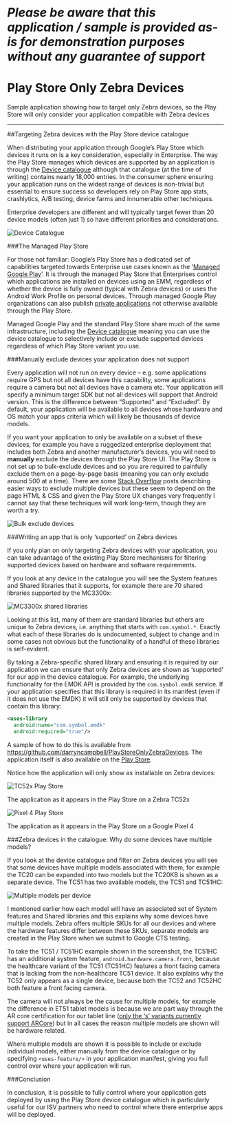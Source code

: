 *Please be aware that this application / sample is provided as-is for demonstration purposes without any guarantee of support*
=========================================================

# Play Store Only Zebra Devices
Sample application showing how to target only Zebra devices, so the Play Store will only consider your application compatible with Zebra devices

-------------------------------------------------------

##Targeting Zebra devices with the Play Store device catalogue

When distributing your application through Google’s Play Store which devices it runs on is a key consideration, especially in Enterprise.  The way the Play Store manages which devices are supported by an application is through the [Device catalogue](https://play.google.com/console/about/devicecatalog/) although that catalogue (at the time of writing) contains nearly 18,000 entries.  In the consumer sphere ensuring your application runs on the widest range of devices is non-trivial but essential to ensure success so developers rely on Play Store app stats, crashlytics, A/B testing, device farms and innumerable other techniques.

Enterprise developers are different and will typically target fewer than 20 device models (often just 1) so have different priorities and considerations.

![Device Catalogue](https://raw.githubusercontent.com/darryncampbell/PlayStoreOnlyZebraDevices/main/screenshots/01.png)

###The Managed Play Store

For those not familiar: Google’s Play Store has a dedicated set of capabilities targeted towards Enterprise use cases known as the ‘[Managed Google Play](https://support.google.com/googleplay/work/answer/6138458?hl=en)’.  It is through the managed Play Store that Enterprises control which applications are installed on devices using an EMM, regardless of whether the device is fully owned (typical with Zebra devices) or uses the Android Work Profile on personal devices.  Through managed Google Play organizations can also publish [private applications](https://support.google.com/googleplay/work/answer/6145139) not otherwise available through the Play Store.

Managed Google Play and the standard Play Store share much of the same infrastructure, including the [Device catalogue](https://play.google.com/console/about/devicecatalog/) meaning you can use the device catalogue to selectively include or exclude supported devices regardless of which Play Store variant you use.

###Manually exclude devices your application does not support

Every application will not run on every device – e.g. some applications require GPS but not all devices have this capability, some applications require a camera but not all devices have a camera etc.  Your application will specify a minimum target SDK but not all devices will support that Android version.  This is the difference between “Supported” and “Excluded”.  By default, your application will be available to all devices whose hardware and OS match your apps criteria which will likely be thousands of device models.

If you want your application to only be available on a subset of these devices, for example you have a ruggedized enterprise deployment that includes both Zebra and another manufacturer’s devices, you will need to **manually** exclude the devices through the Play Store UI.  The Play Store is not set up to bulk-exclude devices and so you are required to painfully exclude them on a page-by-page basis (meaning you can only exclude around 500 at a time).  There are some [Stack Overflow](https://stackoverflow.com/questions/9510649/how-to-restrict-android-app-to-specific-device-make/18638583#18638583) posts describing easier ways to exclude multiple devices but these seem to depend on the page HTML & CSS and given the Play Store UX changes very frequently I cannot say that these techniques will work long-term, though they are worth a try.

![Bulk exclude devices](https://raw.githubusercontent.com/darryncampbell/PlayStoreOnlyZebraDevices/main/screenshots/02.png)

###Writing an app that is only ‘supported’ on Zebra devices

If you only plan on only targeting Zebra devices with your application, you can take advantage of the existing Play Store mechanisms for filtering supported devices based on hardware and software requirements.

If you look at any device in the catalogue you will see the System features and Shared libraries that it supports, for example there are 70 shared libraries supported by the MC3300x:

![MC3300x shared libraries](https://raw.githubusercontent.com/darryncampbell/PlayStoreOnlyZebraDevices/main/screenshots/03.png)

Looking at this list, many of them are standard libraries but others are unique to Zebra devices, i.e. anything that starts with `com.symbol.*`.  Exactly what each of these libraries do is undocumented, subject to change and in some cases not obvious but the functionality of a handful of these libraries is self-evident.

By taking a Zebra-specific shared library and ensuring it is required by our application we can ensure that only Zebra devices are shown as ‘supported’ for our app in the device catalogue.  For example, the underlying functionality for the EMDK API is provided by the `com.symbol.emdk` service.  If your application specifies that this library is required in its manifest (even if it does not use the EMDK) it will still only be supported by devices that contain this library:

```xml
<uses-library
  android:name="com.symbol.emdk"
  android:required="true"/>
```

A sample of how to do this is available from https://github.com/darryncampbell/PlayStoreOnlyZebraDevices.  The application itself is also available on the [Play Store](https://play.google.com/store/apps/details?id=com.darryncampbell.playstore_onlyzebradevices).  

Notice how the application will only show as installable on Zebra devices:

![TC52x Play Store](https://raw.githubusercontent.com/darryncampbell/PlayStoreOnlyZebraDevices/main/screenshots/04.jpg)

The application as it appears in the Play Store on a Zebra TC52x

![Pixel 4 Play Store](https://raw.githubusercontent.com/darryncampbell/PlayStoreOnlyZebraDevices/main/screenshots/05.png)

The application as it appears in the Play Store on a Google Pixel 4

###Zebra devices in the catalogue: Why do some devices have multiple models?

If you look at the device catalogue and filter on Zebra devices you will see that some devices have multiple models associated with them, for example the TC20 can be expanded into two models but the TC20KB is shown as a separate device.  The TC51 has two available models, the TC51 and TC51HC:

![Multiple models per device](https://raw.githubusercontent.com/darryncampbell/PlayStoreOnlyZebraDevices/main/screenshots/06.png)

I mentioned earlier how each model will have an associated set of System features and Shared libraries and this explains why some devices have multiple models.  Zebra offers multiple SKUs for all our devices and where the hardware features differ between these SKUs, separate models are created in the Play Store when we submit to Google CTS testing.  

To take the TC51 / TC51HC example shown in the screenshot, the TC51HC has an additional system feature, `android.hardware.camera.front`, because the healthcare variant of the TC51 (TC51HC) features a front facing camera that is lacking from the non-healthcare TC51 device.  It also explains why the TC52 only appears as a single device, because both the TC52 and TC52HC both feature a front facing camera.

The camera will not always be the cause for multiple models, for example the difference in ET51 tablet models is because we are part way through the AR core certification for our tablet line ([only the ‘s’ variants currently support ARCore](https://developers.google.com/ar/discover/supported-devices)) but in all cases the reason multiple models are shown will be hardware related.

Where multiple models are shown it is possible to include or exclude individual models, either manually from the device catalogue or by specifying `<uses-feature/>` in your application manifest, giving you full control over where your application will run.

###Conclusion

In conclusion, it is possible to fully control where your application gets deployed by using the Play Store device catalogue which is particularly useful for our ISV partners who need to control where there enterprise apps will be deployed.